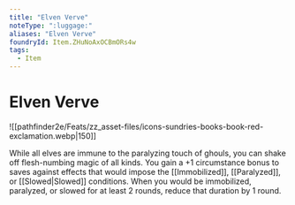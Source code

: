 ```yaml
---
title: "Elven Verve"
noteType: ":luggage:"
aliases: "Elven Verve"
foundryId: Item.ZHuNoAxOCBmORs4w
tags:
  - Item
---
```


# Elven Verve
![[pathfinder2e/Feats/zz_asset-files/icons-sundries-books-book-red-exclamation.webp|150]]

While all elves are immune to the paralyzing touch of ghouls, you can shake off flesh-numbing magic of all kinds. You gain a +1 circumstance bonus to saves against effects that would impose the [[Immobilized]], [[Paralyzed]], or [[Slowed|Slowed]] conditions. When you would be immobilized, paralyzed, or slowed for at least 2 rounds, reduce that duration by 1 round.
